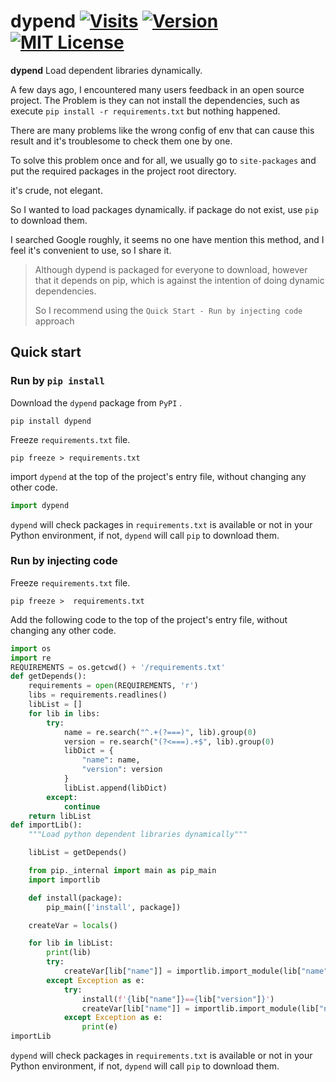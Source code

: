 
# dypend  [![Visits][visits-badge]](github-page) [![Version][version-badge]][version-link] [![MIT License][license-badge]](LICENSE.md)

**dypend** Load dependent libraries dynamically.

A few days ago, I encountered many users feedback in an open source project. The Problem is they can not install the dependencies, such as execute `pip install -r requirements.txt` but nothing happened.

There are many problems like the wrong config of env that can cause this result and it's troublesome to check them one by one.

To solve this problem once and for all, we usually go to `site-packages` and put the required packages in the project root directory.

it's crude, not elegant.

So I wanted to load packages dynamically. if package do not exist, use `pip` to download them. 

I searched Google roughly, it seems no one have mention this method, and I feel it's convenient to use, so I share it.

> Although dypend is packaged for everyone to download, however that it depends on pip, which is against the intention of doing dynamic dependencies.
>
> So I recommend using the `Quick Start - Run by injecting code` approach

## Quick start

### Run by `pip install`

Download the `dypend`  package from `PyPI` .

```shell
pip install dypend
```

Freeze `requirements.txt`  file.

```shell
pip freeze > requirements.txt
```

import `dypend` at the top of the project's entry file, without changing any other code.

```python
import dypend
```

 ``dypend`` will check packages in ``requirements.txt`` is available or not in your Python environment, if not, ``dypend`` will call ``pip`` to download them.

### Run by injecting code

Freeze `requirements.txt`  file.

```shell
pip freeze >  requirements.txt
```

Add the following code to the top of the project's entry file, without changing any other code.

```python
import os
import re
REQUIREMENTS = os.getcwd() + '/requirements.txt'
def getDepends():
    requirements = open(REQUIREMENTS, 'r')
    libs = requirements.readlines()
    libList = []
    for lib in libs:
        try:
            name = re.search("^.+(?===)", lib).group(0)
            version = re.search("(?<===).+$", lib).group(0)
            libDict = {
                "name": name,
                "version": version
            }
            libList.append(libDict)
        except:
            continue
    return libList
def importLib():
    """Load python dependent libraries dynamically"""

    libList = getDepends()

    from pip._internal import main as pip_main
    import importlib

    def install(package):
        pip_main(['install', package])

    createVar = locals()

    for lib in libList:
        print(lib)
        try:
            createVar[lib["name"]] = importlib.import_module(lib["name"])
        except Exception as e:
            try:
                install(f'{lib["name"]}=={lib["version"]}')
                createVar[lib["name"]] = importlib.import_module(lib["name"])
            except Exception as e:
                print(e)
importLib
```

 ``dypend`` will check packages in ``requirements.txt`` is available or not in your Python environment, if not, ``dypend`` will call ``pip`` to download them.
 

[github-page]: https://github.com/louisyoungx/dypend
[version-badge]: https://img.shields.io/pypi/v/dypend.svg?label=version
[version-link]: https://pypi.python.org/pypi/dypend/
[license-badge]: https://img.shields.io/badge/license-MIT-007EC7.svg
[visits-badge]: https://badges.pufler.dev/visits/louisyoungx/dypend
